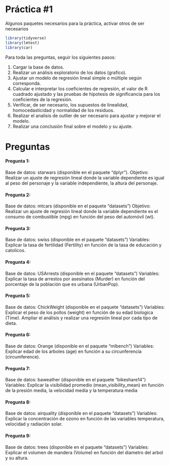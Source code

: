 Práctica \#1
================

Algunos paquetes necesarios para la práctica, activar otros de ser
necesarios

``` r
library(tidyverse)
library(lmtest)
library(car)
```

Para toda las preguntas, seguir los siguientes pasos:

1.  Cargar la base de datos.
2.  Realizar un análisis exploratorio de los datos (grafico).
3.  Ajustar un modelo de regresión lineal simple o múltiple según
    corresponda.
4.  Calcular e interpretar los coeficientes de regresión, el valor de R
    cuadrado ajustado y las pruebas de hipotesis de significancia para
    los coeficientes de la regresión.
5.  Verificar, de ser necesario, los supuestos de linealidad,
    homocedasticidad y normalidad de los residuos.
6.  Realizar el analisis de outlier de ser necesario para ajustar y
    mejorar el modelo.
7.  Realizar una conclusión final sobre el modelo y su ajuste.

# Preguntas

#### Pregunta 1:

Base de datos: starwars (disponible en el paquete “dplyr”). Objetivo:
Realizar un ajuste de regresión lineal donde la variable dependiente es
igual al peso del personaje y la variable independiente, la altura del
personaje.

#### Pregunta 2:

Base de datos: mtcars (disponible en el paquete “datasets”) Objetivo:
Realizar un ajuste de regresión lineal donde la variable dependiente es
el consumo de combustible (mpg) en función del peso del automóvil (wt).

#### Pregunta 3:

Base de datos: swiss (disponible en el paquete “datasets”) Variables:
Explicar la tasa de fertilidad (Fertility) en función de la tasa de
educación y catolicos.

#### Pregunta 4:

Base de datos: USArrests (disponible en el paquete “datasets”)
Variables: Explicar la tasa de arrestos por asesinatos (Murder) en
función del porcentaje de la población que es urbana (UrbanPop).

#### Pregunta 5:

Base de datos: ChickWeight (disponible en el paquete “datasets”)
Variables: Explicar el peso de los pollos (weight) en función de su edad
biologica (Time). Ampliar el análisis y realizar una regresión lineal
por cada tipo de dieta.

#### Pregunta 6:

Base de datos: Orange (disponible en el paquete “mlbench”) Variables:
Explicar edad de los arboles (age) en función a su circunferencia
(circumference).

#### Pregunta 7:

Base de datos: baweather (disponible en el paquete “bikeshare14”)
Variables: Explicar la visibilidad promedio (mean_visibility_mean) en
función de la presión media, la velocidad media y la temperatura media

#### Pregunta 8:

Base de datos: airquality (disponible en el paquete “datasets”)
Variables: Explicar la concentración de ozono en función de las
variables temperatura, velocidad y radiación solar.

#### Pregunta 9:

Base de datos: trees (disponible en el paquete “datasets”) Variables:
Explicar el volumen de mandera (Volume) en función del diametro del
arbol y su altura.
